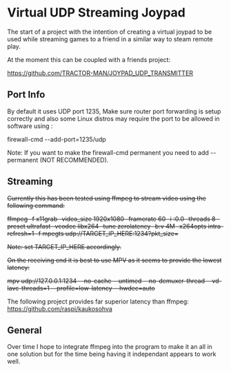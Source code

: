# Virtual UDP Streaming Joypad

The start of a project with the intention of creating a virtual joypad to be used while streaming games to a friend in a similar way to steam remote play.

At the moment this can be coupled with a friends project:

https://github.com/TRACTOR-MAN/JOYPAD_UDP_TRANSMITTER


Port Info
---------
By default it uses UDP port 1235, Make sure router port forwarding is setup correctly and also some Linux distros may require the port to be allowed in software using :

firewall-cmd --add-port=1235/udp

Note: If you want to make the firewall-cmd permanent you need to add --permanent (NOT RECOMMENDED).

Streaming
---------
~~Currently this has been tested using ffmpeg to stream video using the following command:~~

~~ffmpeg -f x11grab -video_size 1920x1080 -framerate 60 -i :0.0 -threads 8 -preset ultrafast -vcodec libx264 -tune zerolatency -b:v 4M -x264opts intra-refresh=1 -f mpegts udp://TARGET_IP_HERE:1234?pkt_size=~~

~~Note: set TARGET_IP_HERE accordingly.~~

~~On the receiving end it is best to use MPV as it seems to provide the lowest latency:~~

~~mpv udp://127.0.0.1:1234 --no-cache --untimed --no-demuxer-thread --vd-lavc-threads=1 --profile=low-latency --hwdec=auto~~

The following project provides far superior latency than ffmpeg:
https://github.com/raspi/kaukosohva

General
-------
Over time I hope to integrate ffmpeg into the program to make it an all in one solution but for the time being having it independant appears to work well.
